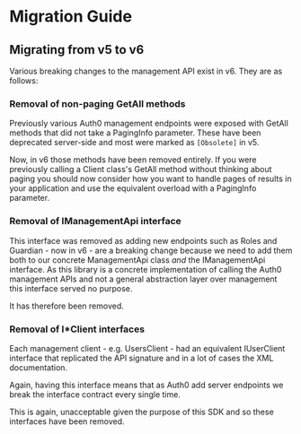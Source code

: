 # Migration Guide

## Migrating from v5 to v6

Various breaking changes to the management API exist in v6. They are as follows:

### Removal of non-paging GetAll methods

Previously various Auth0 management endpoints were exposed with GetAll methods that did not take a PagingInfo parameter.  These have been deprecated server-side and most were marked as `[Obsolete]` in v5.

Now, in v6 those methods have been removed entirely.  If you were previously calling a Client class's GetAll method without thinking about paging you should now consider how you want to handle pages of results in your application and use the equivalent overload with a PagingInfo parameter.

### Removal of IManagementApi interface

This interface was removed as adding new endpoints such as Roles and Guardian - now in v6 - are a breaking change because we need to add them both to our concrete ManagementApi class *and* the IManagementApi interface.  As this library is a concrete implementation of calling the Auth0 management APIs and not a general abstraction layer over management this interface served no purpose.  

It has therefore been removed.

### Removal of I*Client interfaces

Each management client - e.g. UsersClient - had an equivalent IUserClient interface that replicated the API signature and in a lot of cases the XML documentation.

Again, having this interface means that as Auth0 add server endpoints we break the interface contract every single time.

This is again, unacceptable given the purpose of this SDK and so these interfaces have been removed.
